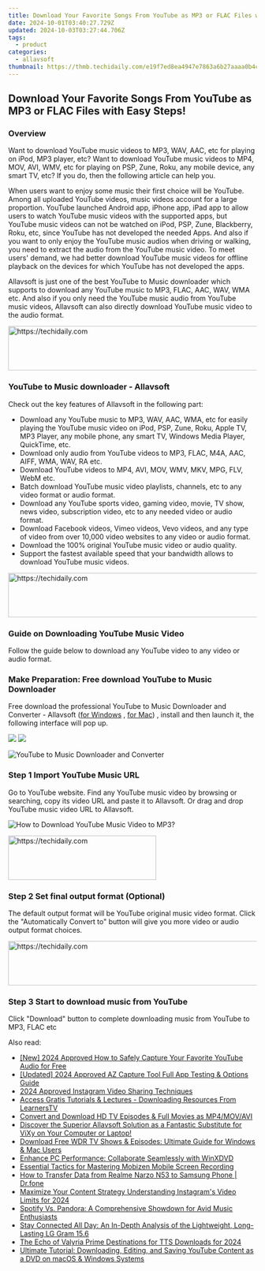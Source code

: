```yaml
---
title: Download Your Favorite Songs From YouTube as MP3 or FLAC Files with Easy Steps!
date: 2024-10-01T03:40:27.729Z
updated: 2024-10-03T03:27:44.706Z
tags:
  - product
categories:
  - allavsoft
thumbnail: https://thmb.techidaily.com/e19f7ed8ea4947e7863a6b27aaaa0b4c70d6ab972ded390e593c80bf54aa6b43.jpg
---
```


## Download Your Favorite Songs From YouTube as MP3 or FLAC Files with Easy Steps!

### Overview

Want to download YouTube music videos to MP3, WAV, AAC, etc for playing on iPod, MP3 player, etc? Want to download YouTube music videos to MP4, MOV, AVI, WMV, etc for playing on PSP, Zune, Roku, any mobile device, any smart TV, etc? If you do, then the following article can help you.

When users want to enjoy some music their first choice will be YouTube. Among all uploaded YouTube videos, music videos account for a large proportion. YouTube launched Android app, iPhone app, iPad app to allow users to watch YouTube music videos with the supported apps, but YouTube music videos can not be watched on iPod, PSP, Zune, Blackberry, Roku, etc, since YouTube has not developed the needed Apps. And also if you want to only enjoy the YouTube music audios when driving or walking, you need to extract the audio from the YouTube music video. To meet users' demand, we had better download YouTube music videos for offline playback on the devices for which YouTube has not developed the apps.

Allavsoft is just one of the best YouTube to Music downloader which supports to download any YouTube music to MP3, FLAC, AAC, WAV, WMA etc. And also if you only need the YouTube music audio from YouTube music videos, Allavsoft can also directly download YouTube music video to the audio format.

<!-- affiliate ads begin -->
<a href="https://unicoeye.pxf.io/c/5597632/2134223/18498" target="_top" id="2134223">
  <img src="//a.impactradius-go.com/display-ad/18498-2134223" border="0" alt="https://techidaily.com" width="728" height="90"/>
</a>
<img height="0" width="0" src="https://unicoeye.pxf.io/i/5597632/2134223/18498" style="position:absolute;visibility:hidden;" border="0" />
<!-- affiliate ads end -->

### YouTube to Music downloader - Allavsoft

Check out the key features of Allavsoft in the following part:

* Download any YouTube music to MP3, WAV, AAC, WMA, etc for easily playing the YouTube music video on iPod, PSP, Zune, Roku, Apple TV, MP3 Player, any mobile phone, any smart TV, Windows Media Player, QuickTime, etc.
* Download only audio from YouTube videos to MP3, FLAC, M4A, AAC, AIFF, WMA, WAV, RA etc.
* Download YouTube videos to MP4, AVI, MOV, WMV, MKV, MPG, FLV, WebM etc.
* Batch download YouTube music video playlists, channels, etc to any video format or audio format.
* Download any YouTube sports video, gaming video, movie, TV show, news video, subscription video, etc to any needed video or audio format.
* Download Facebook videos, Vimeo videos, Vevo videos, and any type of video from over 10,000 video websites to any video or audio format.
* Download the 100% original YouTube music video or audio quality.
* Support the fastest available speed that your bandwidth allows to download YouTube music videos.

<!-- affiliate ads begin -->
<a href="https://appsumo.8odi.net/c/5597632/2118323/7443" target="_top" id="2118323">
  <img src="//a.impactradius-go.com/display-ad/7443-2118323" border="0" alt="https://techidaily.com" width="728" height="90"/>
</a>
<img height="0" width="0" src="https://appsumo.8odi.net/i/5597632/2118323/7443" style="position:absolute;visibility:hidden;" border="0" />
<!-- affiliate ads end -->

### Guide on Downloading YouTube Music Video

Follow the guide below to download any YouTube video to any video or audio format.

### Make Preparation: Free download YouTube to Music Downloader

Free download the professional YouTube to Music Downloader and Converter - Allavsoft ([for Windows](https://tools.techidaily.com/allavsoft/products/) , [for Mac](https://tools.techidaily.com/allavsoft/products/)) , install and then launch it, the following interface will pop up.

[![](https://www.allavsoft.com/how-to/../images/how-to/free-download-win.jpg)](https://tools.techidaily.com/allavsoft/products/) [![](https://www.allavsoft.com/how-to/../images/how-to/free-download-mac.jpg)](https://tools.techidaily.com/allavsoft/products/)

![YouTube to Music Downloader and Converter](https://www.allavsoft.com/how-to/../images/allavsoft/screen-shot-600.jpg)

### Step 1 Import YouTube Music URL

Go to YouTube website. Find any YouTube music video by browsing or searching, copy its video URL and paste it to Allavsoft. Or drag and drop YouTube music video URL to Allavsoft.

![How to Download YouTube Music Video to MP3?](https://www.allavsoft.com/how-to/../images/how-to/download-rtmp-video/download-rtmp-video.jpg)

<!-- affiliate ads begin -->
<a href="https://laganoo.pxf.io/c/5597632/1528700/16446" target="_top" id="1528700">
  <img src="//a.impactradius-go.com/display-ad/16446-1528700" border="0" alt="https://techidaily.com" width="300" height="90"/>
</a>
<img height="0" width="0" src="https://laganoo.pxf.io/i/5597632/1528700/16446" style="position:absolute;visibility:hidden;" border="0" />
<!-- affiliate ads end -->

### Step 2 Set final output format (Optional)

The default output format will be YouTube original music video format. Click the "Automatically Convert to" button will give you more video or audio output format choices.

<!-- affiliate ads begin -->
<a href="https://appsumo.8odi.net/c/5597632/2094477/7443" target="_top" id="2094477">
  <img src="//a.impactradius-go.com/display-ad/7443-2094477" border="0" alt="https://techidaily.com" width="728" height="90"/>
</a>
<img height="0" width="0" src="https://appsumo.8odi.net/i/5597632/2094477/7443" style="position:absolute;visibility:hidden;" border="0" />
<!-- affiliate ads end -->

### Step 3 Start to download music from YouTube

Click "Download" button to complete downloading music from YouTube to MP3, FLAC etc

<ins class="adsbygoogle"
     style="display:block"
     data-ad-format="autorelaxed"
     data-ad-client="ca-pub-7571918770474297"
     data-ad-slot="1223367746"></ins>

<ins class="adsbygoogle"
     style="display:block"
     data-ad-client="ca-pub-7571918770474297"
     data-ad-slot="8358498916"
     data-ad-format="auto"
     data-full-width-responsive="true"></ins>

<span class="atpl-alsoreadstyle">Also read:</span>
<div><ul>
<li><a href="https://eaxpv-info.techidaily.com/new-2024-approved-how-to-safely-capture-your-favorite-youtube-audio-for-free/"><u>[New] 2024 Approved How to Safely Capture Your Favorite YouTube Audio for Free</u></a></li>
<li><a href="https://screen-video-capture.techidaily.com/updated-2024-approved-az-capture-tool-full-app-testing-and-options-guide/"><u>[Updated] 2024 Approved AZ Capture Tool Full App Testing & Options Guide</u></a></li>
<li><a href="https://facebook-video-recording.techidaily.com/2024-approved-instagram-video-sharing-techniques/"><u>2024 Approved Instagram Video Sharing Techniques</u></a></li>
<li><a href="https://win-help.techidaily.com/access-gratis-tutorials-and-lectures-downloading-resources-from-learnerstv/"><u>Access Gratis Tutorials & Lectures - Downloading Resources From LearnersTV</u></a></li>
<li><a href="https://win-help.techidaily.com/convert-and-download-hd-tv-episodes-and-full-movies-as-mp4movavi/"><u>Convert and Download HD TV Episodes & Full Movies as MP4/MOV/AVI</u></a></li>
<li><a href="https://win-help.techidaily.com/discover-the-superior-allavsoft-solution-as-a-fantastic-substitute-for-vixy-on-your-computer-or-laptop/"><u>Discover the Superior Allavsoft Solution as a Fantastic Substitute for ViXy on Your Computer or Laptop!</u></a></li>
<li><a href="https://win-help.techidaily.com/download-free-wdr-tv-shows-and-episodes-ultimate-guide-for-windows-and-mac-users/"><u>Download Free WDR TV Shows & Episodes: Ultimate Guide for Windows & Mac Users</u></a></li>
<li><a href="https://tech-revival.techidaily.com/enhance-pc-performance-collaborate-seamlessly-with-winxdvd/"><u>Enhance PC Performance: Collaborate Seamlessly with WinXDVD</u></a></li>
<li><a href="https://screen-mirroring-recording.techidaily.com/essential-tactics-for-mastering-mobizen-mobile-screen-recording/"><u>Essential Tactics for Mastering Mobizen Mobile Screen Recording</u></a></li>
<li><a href="https://android-transfer.techidaily.com/how-to-transfer-data-from-realme-narzo-n53-to-samsung-phone-drfone-by-drfone-transfer-from-android-transfer-from-android/"><u>How to Transfer Data from Realme Narzo N53 to Samsung Phone | Dr.fone</u></a></li>
<li><a href="https://instagram-clips.techidaily.com/maximize-your-content-strategy-understanding-instagrams-video-limits-for-2024/"><u>Maximize Your Content Strategy Understanding Instagram's Video Limits for 2024</u></a></li>
<li><a href="https://win-help.techidaily.com/spotify-vs-pandora-a-comprehensive-showdown-for-avid-music-enthusiasts/"><u>Spotify Vs. Pandora: A Comprehensive Showdown for Avid Music Enthusiasts</u></a></li>
<li><a href="https://buynow-marvelous.techidaily.com/stay-connected-all-day-an-in-depth-analysis-of-the-lightweight-long-lasting-lg-gram-156/"><u>Stay Connected All Day: An In-Depth Analysis of the Lightweight, Long-Lasting LG Gram 15.6</u></a></li>
<li><a href="https://some-approaches.techidaily.com/the-echo-of-valyria-prime-destinations-for-tts-downloads-for-2024/"><u>The Echo of Valyria Prime Destinations for TTS Downloads for 2024</u></a></li>
<li><a href="https://win-help.techidaily.com/ultimate-tutorial-downloading-editing-and-saving-youtube-content-as-a-dvd-on-macos-and-windows-systems/"><u>Ultimate Tutorial: Downloading, Editing, and Saving YouTube Content as a DVD on macOS & Windows Systems</u></a></li>
</ul></div>

